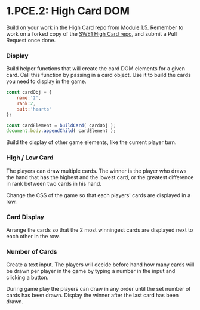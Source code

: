 # 1.PCE.2: High Card DOM

Build on your work in the High Card repo from [Module 1.5](../1-5-new-high-card.md). Remember to work on a forked copy of the [SWE1 High Card repo](https://github.com/rocketacademy/high-card-swe1), and submit a Pull Request once done.

### Display

Build helper functions that will create the card DOM elements for a given card. Call this function by passing in a card object. Use it to build the cards you need to display in the game. 

```javascript
const cardObj = {
    name:'2',
    rank:2,
    suit:'hearts'
};

const cardElement = buildCard( cardObj );
document.body.appendChild( cardElement );
```

Build the display of other game elements, like the current player turn.

### High / Low Card

The players can draw multiple cards. The winner is the player who draws the hand that has the highest and the lowest card, or the greatest difference in rank between two cards in his hand.

Change the CSS of the game so that each players' cards are displayed in a row.

### Card Display

Arrange the cards so that the 2 most winningest cards are displayed next to each other in the row. 

### Number of Cards

Create a text input. The players will decide before hand how many cards will be drawn per player in the game by typing a number in the input and clicking a button. 

During game play the players can draw in any order until the set number of cards has been drawn. Display the winner after the last card has been drawn. 



